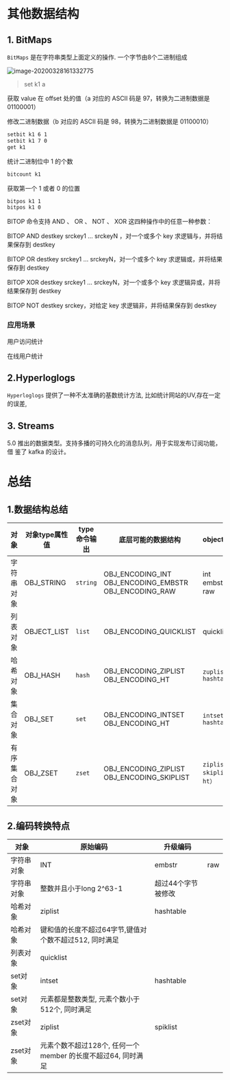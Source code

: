 # 其他数据结构

##  1. BitMaps

`BitMaps` 是在字符串类型上面定义的操作. 一个字节由8个二进制组成

![image-20200328161332775](http://files.luyanan.com//img/20200328161334.png)

>  set k1 a 

获取 value 在 offset 处的值（a 对应的 ASCII 码是 97，转换为二进制数据是 01100001）

修改二进制数据（b 对应的 ASCII 码是 98，转换为二进制数据是 01100010）

```bash
setbit k1 6 1
setbit k1 7 0
get k1
```



统计二进制位中 1 的个数

```bash
bitcount k1

```

获取第一个 1 或者 0 的位置

```bash
bitpos k1 1
bitpos k1 0
```

BITOP 命令支持 AND 、 OR 、 NOT 、 XOR 这四种操作中的任意一种参数：

 BITOP AND destkey srckey1 … srckeyN ，对一个或多个 key 求逻辑与，并将结果保存到 destkey 

BITOP OR destkey srckey1 … srckeyN，对一个或多个 key 求逻辑或，并将结果保存到 destkey 

BITOP XOR destkey srckey1 … srckeyN，对一个或多个 key 求逻辑异或，并将结果保存到 destkey 

BITOP NOT destkey srckey，对给定 key 求逻辑非，并将结果保存到 destkey



###  应用场景

用户访问统计

在线用户统计



##  2.Hyperloglogs

`Hyperloglogs`  提供了一种不太准确的基数统计方法, 比如统计网站的UV,存在一定的误差, 

##  3. Streams

5.0 推出的数据类型。支持多播的可持久化的消息队列，用于实现发布订阅功能，借 鉴了 kafka 的设计。



# 总结

##  1.数据结构总结



| 对象         | 对象type属性值 | type命令输出 | 底层可能的数据结构                                           | object_encoding                      |
| ------------ | -------------- | ------------ | ------------------------------------------------------------ | ------------------------------------ |
| 字符串对象   | OBJ_STRING     | `string`     | OBJ_ENCODING_INT<br />OBJ_ENCODING_EMBSTR<br />OBJ_ENCODING_RAW | int<br />embstr<br />raw             |
| 列表对象     | OBJECT_LIST    | `list`       | OBJ_ENCODING_QUICKLIST                                       | quicklist                            |
| 哈希对象     | OBJ_HASH       | `hash`       | OBJ_ENCODING_ZIPLIST<br />OBJ_ENCODING_HT                    | `zuplist`<br />`hashtable`           |
| 集合对象     | OBJ_SET        | `set`        | OBJ_ENCODING_INTSET<br />OBJ_ENCODING_HT                     | `intset`<br />`hashtable`            |
| 有序集合对象 | OBJ_ZSET       | `zset`       | OBJ_ENCODING_ZIPLIST<br />OBJ_ENCODING_SKIPLIST              | `ziplist`<br />`skiplist（包含 ht）` |



##  2.编码转换特点

| 对象       | 原始编码                                                     | 升级编码           |      |
| ---------- | ------------------------------------------------------------ | ------------------ | ---- |
| 字符串对象 | INT                                                          | embstr             | raw  |
| 字符串对象 | 整数并且小于long 2^63-1                                      | 超过44个字节被修改 |      |
| 哈希对象   | ziplist                                                      | hashtable          |      |
| 哈希对象   | 键和值的长度不超过64字节,键值对个数不超过512, 同时满足       |                    |      |
| 列表对象   | quicklist                                                    |                    |      |
| set对象    | intset                                                       | hashtable          |      |
| set对象    | 元素都是整数类型, 元素个数小于512个, 同时满足                |                    |      |
| zset对象   | ziplist                                                      | spiklist           |      |
| zset对象   | 元素个数不超过128个, 任何一个member 的长度不超过64, 同时满足 |                    |      |


